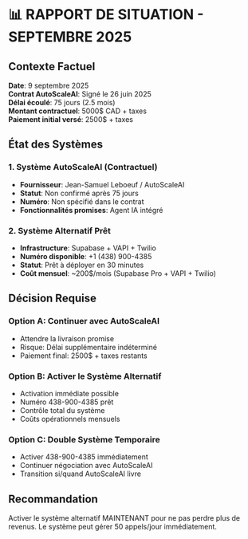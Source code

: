 # 📊 RAPPORT DE SITUATION - SEPTEMBRE 2025

## Contexte Factuel

**Date**: 9 septembre 2025  
**Contrat AutoScaleAI**: Signé le 26 juin 2025  
**Délai écoulé**: 75 jours (2.5 mois)  
**Montant contractuel**: 5000$ CAD + taxes  
**Paiement initial versé**: 2500$ + taxes  

## État des Systèmes

### 1. Système AutoScaleAI (Contractuel)
- **Fournisseur**: Jean-Samuel Leboeuf / AutoScaleAI
- **Statut**: Non confirmé après 75 jours
- **Numéro**: Non spécifié dans le contrat
- **Fonctionnalités promises**: Agent IA intégré

### 2. Système Alternatif Prêt
- **Infrastructure**: Supabase + VAPI + Twilio
- **Numéro disponible**: +1 (438) 900-4385
- **Statut**: Prêt à déployer en 30 minutes
- **Coût mensuel**: ~200$/mois (Supabase Pro + VAPI + Twilio)

## Décision Requise

### Option A: Continuer avec AutoScaleAI
- Attendre la livraison promise
- Risque: Délai supplémentaire indéterminé
- Paiement final: 2500$ + taxes restants

### Option B: Activer le Système Alternatif
- Activation immédiate possible
- Numéro 438-900-4385 prêt
- Contrôle total du système
- Coûts opérationnels mensuels

### Option C: Double Système Temporaire
- Activer 438-900-4385 immédiatement
- Continuer négociation avec AutoScaleAI
- Transition si/quand AutoScaleAI livre

## Recommandation

Activer le système alternatif MAINTENANT pour ne pas perdre plus de revenus. Le système peut gérer 50 appels/jour immédiatement.